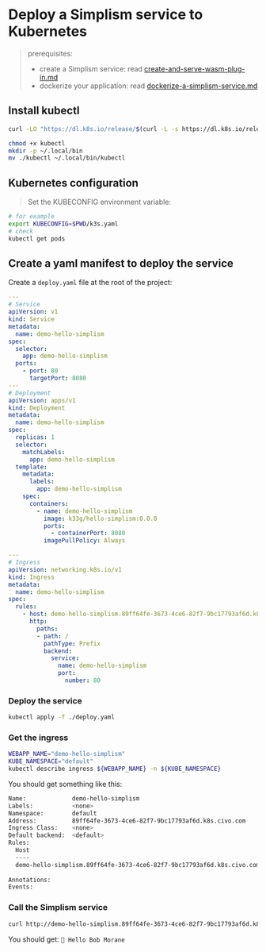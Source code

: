 # Deploy a Simplism service to Kubernetes

> prerequisites: 
> - create a Simplism service: read [create-and-serve-wasm-plug-in.md](create-and-serve-wasm-plug-in.md)
> - dockerize your application: read [dockerize-a-simplism-service.md](dockerize-a-simplism-service.md)

## Install kubectl

```bash
curl -LO "https://dl.k8s.io/release/$(curl -L -s https://dl.k8s.io/release/stable.txt)/bin/linux/amd64/kubectl"

chmod +x kubectl
mkdir -p ~/.local/bin
mv ./kubectl ~/.local/bin/kubectl
```

## Kubernetes configuration

> Set the KUBECONFIG environment variable:
```bash
# for example
export KUBECONFIG=$PWD/k3s.yaml
# check
kubectl get pods
```

## Create a yaml manifest to deploy the service

Create a `deploy.yaml` file at the root of the project:
```yaml
---
# Service
apiVersion: v1
kind: Service
metadata:
  name: demo-hello-simplism
spec:
  selector:
    app: demo-hello-simplism
  ports:
    - port: 80
      targetPort: 8080
---
# Deployment
apiVersion: apps/v1
kind: Deployment
metadata:
  name: demo-hello-simplism
spec:
  replicas: 1
  selector:
    matchLabels:
      app: demo-hello-simplism
  template:
    metadata:
      labels:
        app: demo-hello-simplism
    spec:
      containers:
        - name: demo-hello-simplism
          image: k33g/hello-simplism:0.0.0
          ports:
            - containerPort: 8080
          imagePullPolicy: Always

---
# Ingress
apiVersion: networking.k8s.io/v1
kind: Ingress
metadata:
  name: demo-hello-simplism
spec:
  rules:
    - host: demo-hello-simplism.89ff64fe-3673-4ce6-82f7-9bc17793af6d.k8s.civo.com
      http:
        paths:
        - path: /
          pathType: Prefix
          backend:
            service: 
              name: demo-hello-simplism
              port: 
                number: 80
```

### Deploy the service

```bash
kubectl apply -f ./deploy.yaml
```

### Get the ingress

```bash
WEBAPP_NAME="demo-hello-simplism"
KUBE_NAMESPACE="default"
kubectl describe ingress ${WEBAPP_NAME} -n ${KUBE_NAMESPACE}
```

You should get something like this:
```bash
Name:             demo-hello-simplism
Labels:           <none>
Namespace:        default
Address:          89ff64fe-3673-4ce6-82f7-9bc17793af6d.k8s.civo.com
Ingress Class:    <none>
Default backend:  <default>
Rules:
  Host                                                                   Path  Backends
  ----                                                                   ----  --------
  demo-hello-simplism.89ff64fe-3673-4ce6-82f7-9bc17793af6d.k8s.civo.com  
                                                                         /   demo-hello-simplism:80 (10.42.0.7:8080)
Annotations:                                                             <none>
Events:                                                                  <none>
```

### Call the Simplism service

```bash
curl http://demo-hello-simplism.89ff64fe-3673-4ce6-82f7-9bc17793af6d.k8s.civo.com -d 'Bob Morane'
```

You should get: `🤗 Hello Bob Morane`
